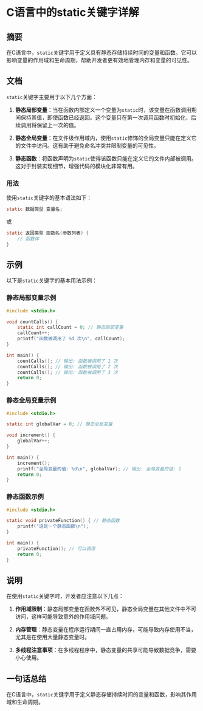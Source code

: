 <!--
Meta Description: # C语言中的static关键字详解 ## 摘要 在C语言中，`static`关键字用于定义具有静态存储持续时间的变量和函数。它可以影响变量的作用域和生命周期，帮助开发者更有效地管理内存和变量的可见性。 ## 文档 `static`关键字主要用于以下几个方面： 1. **静态局部变量**：当在函数内...
Meta Keywords: static, int, countcalls, 函数被调用了, include
-->

# C语言中的static关键字详解

## 摘要
在C语言中，`static`关键字用于定义具有静态存储持续时间的变量和函数。它可以影响变量的作用域和生命周期，帮助开发者更有效地管理内存和变量的可见性。

## 文档
`static`关键字主要用于以下几个方面：

1. **静态局部变量**：当在函数内部定义一个变量为`static`时，该变量在函数调用期间保持其值，即使函数已经返回。这个变量只在第一次调用函数时初始化，后续调用将保留上一次的值。

2. **静态全局变量**：在文件级作用域内，使用`static`修饰的全局变量只能在定义它的文件中访问。这有助于避免命名冲突并限制变量的可见性。

3. **静态函数**：将函数声明为`static`使得该函数只能在定义它的文件内部被调用。这对于封装实现细节，增强代码的模块化非常有用。

### 用法
使用`static`关键字的基本语法如下：

```c
static 数据类型 变量名;
```

或

```c
static 返回类型 函数名(参数列表) {
    // 函数体
}
```

## 示例
以下是`static`关键字的基本用法示例：

### 静态局部变量示例

```c
#include <stdio.h>

void countCalls() {
    static int callCount = 0; // 静态局部变量
    callCount++;
    printf("函数被调用了 %d 次\n", callCount);
}

int main() {
    countCalls(); // 输出: 函数被调用了 1 次
    countCalls(); // 输出: 函数被调用了 2 次
    countCalls(); // 输出: 函数被调用了 3 次
    return 0;
}
```

### 静态全局变量示例

```c
#include <stdio.h>

static int globalVar = 0; // 静态全局变量

void increment() {
    globalVar++;
}

int main() {
    increment();
    printf("全局变量的值: %d\n", globalVar); // 输出: 全局变量的值: 1
    return 0;
}
```

### 静态函数示例

```c
#include <stdio.h>

static void privateFunction() { // 静态函数
    printf("这是一个静态函数\n");
}

int main() {
    privateFunction(); // 可以调用
    return 0;
}
```

## 说明
在使用`static`关键字时，开发者应注意以下几点：

1. **作用域限制**：静态局部变量在函数外不可见，静态全局变量在其他文件中不可访问，这样可能导致意外的作用域问题。

2. **内存管理**：静态变量在程序运行期间一直占用内存，可能导致内存使用不当，尤其是在使用大量静态变量时。

3. **多线程注意事项**：在多线程程序中，静态变量的共享可能导致数据竞争，需要小心使用。

## 一句话总结
在C语言中，`static`关键字用于定义静态存储持续时间的变量和函数，影响其作用域和生命周期。